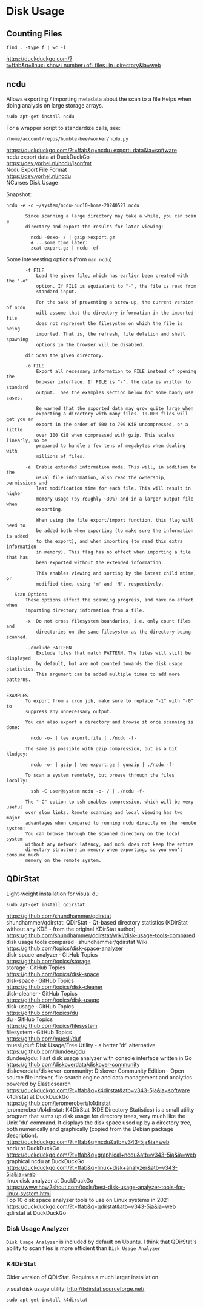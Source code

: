 # Disk Usage

## Counting Files

```
find . -type f | wc -l
```

https://duckduckgo.com/?t=ffab&q=linux+show+number+of+files+in+directory&ia=web


## ncdu

Allows exporting / importing metadata about the scan to a file 
Helps when doing analysis on large storage arrays. 

```
sudo apt-get install ncdu
```

For a wrapper script to standardize calls, see:

```
/home/account/repos/bumble-bee/worker/ncdu.py
```

https://duckduckgo.com/?t=ffab&q=ncdu+export+data&ia=software  
ncdu export data at DuckDuckGo  
https://dev.yorhel.nl/ncdu/jsonfmt  
Ncdu Export File Format  
https://dev.yorhel.nl/ncdu  
NCurses Disk Usage  

Snapshot:

```
ncdu -e -o ~/system/ncdu-nuc10-home-20240527.ncdu
```

```
       Since scanning a large directory may take a while, you can scan a
       directory and export the results for later viewing:

         ncdu -0exo- / | gzip >export.gz
         # ...some time later:
         zcat export.gz | ncdu -ef-

```

Some intereesting options (from `man ncdu`)

```
       -f FILE
           Load the given file, which has earlier been created with the "-o"
           option. If FILE is equivalent to "-", the file is read from
           standard input.

           For the sake of preventing a screw-up, the current version of ncdu
           will assume that the directory information in the imported file
           does not represent the filesystem on which the file is being
           imported. That is, the refresh, file deletion and shell spawning
           options in the browser will be disabled.

       dir Scan the given directory.

       -o FILE
           Export all necessary information to FILE instead of opening the
           browser interface. If FILE is "-", the data is written to standard
           output.  See the examples section below for some handy use cases.

           Be warned that the exported data may grow quite large when
           exporting a directory with many files. 10.000 files will get you an
           export in the order of 600 to 700 KiB uncompressed, or a little
           over 100 KiB when compressed with gzip. This scales linearly, so be
           prepared to handle a few tens of megabytes when dealing with
           millions of files.

       -e  Enable extended information mode. This will, in addition to the
           usual file information, also read the ownership, permissions and
           last modification time for each file. This will result in higher
           memory usage (by roughly ~30%) and in a larger output file when
           exporting.

           When using the file export/import function, this flag will need to
           be added both when exporting (to make sure the information is added
           to the export), and when importing (to read this extra information
           in memory). This flag has no effect when importing a file that has
           been exported without the extended information.

           This enables viewing and sorting by the latest child mtime, or
           modified time, using 'm' and 'M', respectively.

   Scan Options
       These options affect the scanning progress, and have no effect when
       importing directory information from a file.

       -x  Do not cross filesystem boundaries, i.e. only count files and
           directories on the same filesystem as the directory being scanned.

       --exclude PATTERN
           Exclude files that match PATTERN. The files will still be displayed
           by default, but are not counted towards the disk usage statistics.
           This argument can be added multiple times to add more patterns.


EXAMPLES           
       To export from a cron job, make sure to replace "-1" with "-0" to
       suppress any unnecessary output.

       You can also export a directory and browse it once scanning is done:

         ncdu -o- | tee export.file | ./ncdu -f-

       The same is possible with gzip compression, but is a bit kludgey:

         ncdu -o- | gzip | tee export.gz | gunzip | ./ncdu -f-

       To scan a system remotely, but browse through the files locally:

         ssh -C user@system ncdu -o- / | ./ncdu -f-

       The "-C" option to ssh enables compression, which will be very useful
       over slow links. Remote scanning and local viewing has two major
       advantages when compared to running ncdu directly on the remote system:
       You can browse through the scanned directory on the local system
       without any network latency, and ncdu does not keep the entire
       directory structure in memory when exporting, so you won't consume much
       memory on the remote system.

```


## QDirStat

Light-weight installation for visual du

```
sudo apt-get install qdirstat
```

https://github.com/shundhammer/qdirstat  
shundhammer/qdirstat: QDirStat - Qt-based directory statistics (KDirStat without any KDE - from the original KDirStat author)  
https://github.com/shundhammer/qdirstat/wiki/disk-usage-tools-compared  
disk usage tools compared · shundhammer/qdirstat Wiki  
https://github.com/topics/disk-space-analyzer  
disk-space-analyzer · GitHub Topics  
https://github.com/topics/storage  
storage · GitHub Topics  
https://github.com/topics/disk-space  
disk-space · GitHub Topics  
https://github.com/topics/disk-cleaner  
disk-cleaner · GitHub Topics  
https://github.com/topics/disk-usage  
disk-usage · GitHub Topics  
https://github.com/topics/du  
du · GitHub Topics  
https://github.com/topics/filesystem  
filesystem · GitHub Topics  
https://github.com/muesli/duf  
muesli/duf: Disk Usage/Free Utility - a better 'df' alternative  
https://github.com/dundee/gdu  
dundee/gdu: Fast disk usage analyzer with console interface written in Go  
https://github.com/diskoverdata/diskover-community  
diskoverdata/diskover-community: Diskover Community Edition - Open source file indexer, file search engine and data management and analytics powered by Elasticsearch  
https://duckduckgo.com/?t=ffab&q=k4dirstat&atb=v343-5ja&ia=software  
k4dirstat at DuckDuckGo  
https://github.com/jeromerobert/k4dirstat  
jeromerobert/k4dirstat: K4DirStat (KDE Directory Statistics) is a small utility program that sums up disk usage for directory trees, very much like the Unix 'du' command. It displays the disk space used up by a directory tree, both numerically and graphically (copied from the Debian package description).  
https://duckduckgo.com/?t=ffab&q=ncdu&atb=v343-5ja&ia=web  
ncdu at DuckDuckGo  
https://duckduckgo.com/?t=ffab&q=graphical+ncdu&atb=v343-5ja&ia=web  
graphical ncdu at DuckDuckGo  
https://duckduckgo.com/?t=ffab&q=linux+disk+analyzer&atb=v343-5ja&ia=web  
linux disk analyzer at DuckDuckGo  
https://www.how2shout.com/tools/best-disk-usage-analyzer-tools-for-linux-system.html  
Top 10 disk space analyzer tools to use on Linux systems in 2021  
https://duckduckgo.com/?t=ffab&q=qdirstat&atb=v343-5ja&ia=web  
qdirstat at DuckDuckGo  


### Disk Usage Analyzer 

`Disk Usage Analyzer` is included by default on Ubuntu. 
I think that QDirStat's ability to scan files is more efficient than `Disk Usage Analyzer`

### K4DirStat

Older version of QDirStat. Requires a much larger installation

visual disk usage utility:
http://kdirstat.sourceforge.net/

```
sudo apt-get install k4dirstat
```

